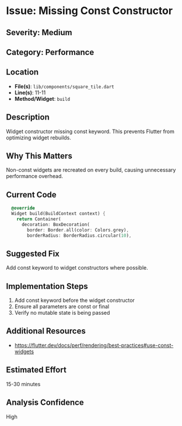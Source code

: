 # Issue: Missing Const Constructor

## Severity: Medium

## Category: Performance

## Location
- **File(s)**: `lib/components/square_tile.dart`
- **Line(s)**: 11-11
- **Method/Widget**: `build`

## Description
Widget constructor missing const keyword. This prevents Flutter from optimizing widget rebuilds.

## Why This Matters
Non-const widgets are recreated on every build, causing unnecessary performance overhead.

## Current Code
```dart
  @override
  Widget build(BuildContext context) {
    return Container(
      decoration: BoxDecoration(
        border: Border.all(color: Colors.grey),
        borderRadius: BorderRadius.circular(10),
```

## Suggested Fix
Add const keyword to widget constructors where possible.

## Implementation Steps
1. Add const keyword before the widget constructor
2. Ensure all parameters are const or final
3. Verify no mutable state is being passed

## Additional Resources
- https://flutter.dev/docs/perf/rendering/best-practices#use-const-widgets

## Estimated Effort
15-30 minutes

## Analysis Confidence
High
